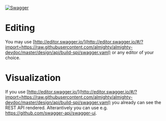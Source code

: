[![Swagger](https://online.swagger.io/validator?url=https://github.com/tnozicka/almighty-devdoc/raw/add-build-spi-definition/design/api/build-spi/swagger.yaml)](http://online.swagger.io/validator?url=https://github.com/tnozicka/almighty-devdoc/raw/add-build-spi-definition/design/api/build-spi/swagger.yaml)

# Editing
You may use [http://editor.swagger.io/](http://editor.swagger.io/#/?import=https://raw.githubusercontent.com/almighty/almighty-devdoc/master/design/api/build-spi/swagger.yaml)  or any editor of your choice.

# Visualization
If you use [http://editor.swagger.io/](http://editor.swagger.io/#/?import=https://raw.githubusercontent.com/almighty/almighty-devdoc/master/design/api/build-spi/swagger.yaml) you already can see the REST API rendered. Alterantively you can use e.g. https://github.com/swagger-api/swagger-ui.
